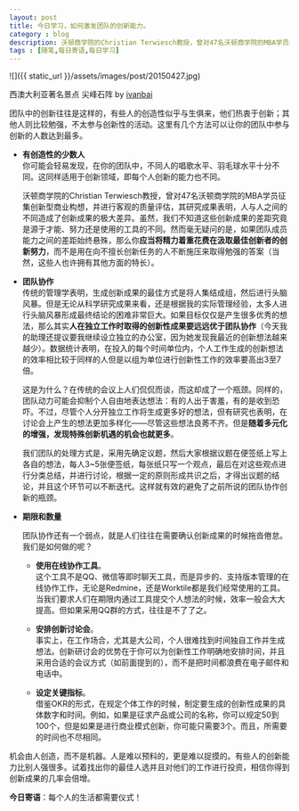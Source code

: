 ```yaml
---
layout: post
title: 今日学习，如何激发团队的创新能力。
category : blog
description: 沃顿商学院的Christian Terwiesch教授，曾对47名沃顿商学院的MBA学员征集创新型商业构想，并进行客观的质量评估，其研究成果表明，人与人之间的不同造成了创新成果的极大差异。虽然，我们不知道这些创新成果的差距究竟是源于才能、努力还是使用的工具的不同。然而毫无疑问的是，如果团队成员能力之间的差距始终悬殊，那么你应当将精力着重花费在汲取最佳创新者的创新努力，而不是用在向不擅长创新任务的人不断施压来取得勉强的答案（当然，这些人也许拥有其他方面的特长）。 
tags : [随笔,每日寄语,每日学习]
---
```


![]({{ static_url }}/assets/images/post/20150427.jpg)

西澳大利亚著名景点 尖峰石阵 by [ivanbai](http://ivanbai.tuchong.com?ref=www.xuelu.org/)

团队中的创新往往是这样的，有些人的创造性似乎与生俱来，他们热衷于创新；其他人则比较勉强，不太参与创新性的活动。这里有几个方法可以让你的团队中参与创新的人数达到最多。  

* **有创造性的少数人**  
	你可能会轻易发现，在你的团队中，不同人的唱歌水平、羽毛球水平十分不同。这同样适用于创新领域，即每个人创新的能力也不同。  
	
	沃顿商学院的Christian Terwiesch教授，曾对47名沃顿商学院的MBA学员征集创新型商业构想，并进行客观的质量评估，其研究成果表明，人与人之间的不同造成了创新成果的极大差异。虽然，我们不知道这些创新成果的差距究竟是源于才能、努力还是使用的工具的不同。然而毫无疑问的是，如果团队成员能力之间的差距始终悬殊，那么你**应当将精力着重花费在汲取最佳创新者的创新努力**，而不是用在向不擅长创新任务的人不断施压来取得勉强的答案（当然，这些人也许拥有其他方面的特长）。 
	 
* **团队协作**  
	传统的管理学表明，生成创新成果的最佳方式是将人集结成组，然后进行头脑风暴。但是无论从科学研究成果来看，还是根据我的实际管理经验，太多人进行头脑风暴形成最终结论的困难非常巨大。如果目标仅仅是产生很多优秀的想法，那么其实**人在独立工作时取得的创新性成果要远远优于团队协作**（今天我的助理还提议要我继续设立独立的办公室，因为她发现我最近的创新想法越来越少）。数据统计表明，在投入的每个时间单位内，个人工作生成的创新想法的效率相比较于同样的人但是以组为单位进行创新性工作的效率要高出3至7倍。  
	
	这是为什么？在传统的会议上人们侃侃而谈，而这却成了一个瓶颈。同样的，团队动力可能会抑制个人自由地表达想法：有的人出于害羞，有的是收到恐吓。不过，尽管个人分开独立工作将生成更多好的想法，但有研究也表明，在讨论会上产生的想法更加多样化——尽管这些想法良莠不齐。但是**随着多元化的增强，发现特殊创新机遇的机会也就更多**。  
	
	我们团队的处理方式是，采用先确定议题，然后大家根据议题在便签纸上写上各自的想法，每人3~5张便签纸，每张纸只写一个观点，最后在对这些观点进行分类总结，并进行讨论，根据一定的原则形成共识之后，才得出议题的结论，并且这个环节可以不断迭代。这样就有效的避免了之前所说的团队协作创新的瓶颈。  
	
* **期限和数量** 

	团队协作还有一个弱点，就是人们往往在需要确认创新成果的时候拖沓倦怠。我们是如何做的呢？

	* **使用在线协作工具**。  
	这个工具不是QQ、微信等即时聊天工具，而是异步的、支持版本管理的在线协作工作，无论是Redmine，还是Worktile都是我们经常使用的工具。当我们要求人们在期限内通过工具提交个人想法的时候，效率一般会大大提高。但如果采用QQ群的方式，往往是不了了之。  
	
	* **安排创新讨论会**。  
	事实上，在工作场合，尤其是大公司，个人很难找到时间独自工作并生成想法。创新研讨会的优势在于你可以为创新性工作明确地安排时间，并且采用合适的会议方式（如前面提到的），而不是把时间都浪费在电子邮件和电话中。
	* **设定关键指标**。  
	借鉴OKR的形式，在规定个体工作的时候，制定要生成的创新性成果的具体数字和时间。例如，如果是征求产品或公司的名称，你可以规定50到100个，但是如果是进行商业模式创新，你可能只需要3个。而且，所需要的时间也不尽相同。  

机会由人创造，而不是机器。人是难以预料的，更是难以捉摸的。有些人的创新能力比别人强很多。试着找出你的最佳人选并且对他们的工作进行投资，相信你得到创新成果的几率会倍增。

**今日寄语**：每个人的生活都需要仪式！





